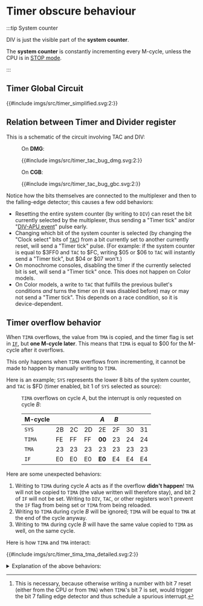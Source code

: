 # Timer obscure behaviour

:::tip System counter

DIV is just the visible part of the **system counter**.

The **system counter** is constantly incrementing every M-cycle, unless the CPU is in [STOP mode](<#Using the STOP Instruction>).

:::

## Timer Global Circuit

{{#include imgs/src/timer_simplified.svg:2:}}

## Relation between Timer and Divider register

This is a schematic of the circuit involving TAC and DIV:

<figure><figcaption>

On **DMG**:

</figcaption>
{{#include imgs/src/timer_tac_bug_dmg.svg:2:}}
</figure>

<figure><figcaption>

On **CGB**:

</figcaption>
{{#include imgs/src/timer_tac_bug_gbc.svg:2:}}
</figure>

Notice how the bits themselves are connected to the multiplexer and then to the falling-edge detector; this causes a few odd behaviors:

- Resetting the entire system counter (by writing to `DIV`) can reset the bit currently selected by the multiplexer, thus sending a "Timer tick" and/or "[DIV-APU event](<#DIV-APU>)" pulse early.
- Changing which bit of the system counter is selected (by changing the "Clock select" bits of [`TAC`]) from a bit currently set to another currently reset, will send a "Timer tick" pulse.
  (For example: if the system counter is equal to \$3FF0 and `TAC` to \$FC, writing \$05 or \$06 to `TAC` will instantly send a "Timer tick", but \$04 or \$07 won't.)
- On monochrome consoles, disabling the timer if the currently selected bit is set, will send a "Timer tick" once.
  This does not happen on Color models.
- On Color models, a write to `TAC` that fulfills the previous bullet's conditions *and* turns the timer on (it was disabled before) may or may not send a "Timer tick".
  This depends on a race condition, so it is device-dependent.

## Timer overflow behavior

When `TIMA` overflows, the value from `TMA` is copied, and the timer flag is set in [`IF`], but **one M-cycle later**.
This means that `TIMA` is equal to \$00 for the M-cycle after it overflows.

This only happens when `TIMA` overflows from incrementing, it cannot be made to happen by manually writing to `TIMA`.

Here is an example; `SYS` represents the lower 8 bits of the system counter, and `TAC` is \$FD (timer enabled, bit 1 of `SYS` selected as source):

<figure><figcaption>

`TIMA` overflows on cycle <var>A</var>, but the interrupt is only requested on cycle <var>B</var>:

</figcaption>

M-cycle |    |    ||<var>A</var>|<var>B</var>||&#8203;
--------|----|----|----|--------|----|----|---
`SYS`   | 2B | 2C | 2D |   2E   | 2F | 30 | 31
`TIMA`  | FE | FF | FF | **00** | 23 | 24 | 24
`TMA`   | 23 | 23 | 23 |   23   | 23 | 23 | 23
`IF`    | E0 | E0 | E0 | **E0** | E4 | E4 | E4

</figure>

Here are some unexpected behaviors:

1. Writing to `TIMA` during cycle <var>A</var> acts as if the overflow **didn't happen**!
   `TMA` will not be copied to `TIMA` (the value written will therefore stay), and bit 2 of `IF` will not be set.
   Writing to `DIV`, `TAC`, or other registers won't prevent the `IF` flag from being set or `TIMA` from being reloaded.
2. Writing to `TIMA` during cycle <var>B</var> will be ignored; `TIMA` will be equal to `TMA` at the end of the cycle anyway.
3. Writing to `TMA` during cycle <var>B</var> will have the same value copied to `TIMA` as well, on the same cycle.

Here is how `TIMA` and `TMA` interact:

{{#include imgs/src/timer_tima_tma_detailed.svg:2:}}

<details><summary>Explanation of the above behaviors:</summary>

1. Writing to `TIMA` blocks the falling edge from the increment from being detected (see the `AND` gate)[^write_edge].
2. The "Load" signal stays enabled for the entirety of cycle <var>B</var>, and since `TIMA` is made of <abbr title="T-flip-flop with Asynchronous Load">TAL</abbr> cells, it's constantly copying its input.
   However, the "Write to TIMA" signal gets reset in the middle of the cycle, thus the multiplexer emits `TMA`'s value again; in essence, the CPU's write to `TIMA` *does* go through, but it's overwritten right after.
3. As mentioned in the previous bullet point, `TIMA` constantly copies its input, so it updates together with `TMA`.
   This and the previous bullet point can be emulated as if `TMA` was copied to `TIMA` at the very end of the cycle, though this is not quite what's happening in hardware.

[^write_edge]: This is necessary, because otherwise writing a number with bit 7 reset (either from the CPU or from `TMA`) when `TIMA`'s bit 7 is set, would trigger the bit 7 falling edge detector and thus schedule a spurious interrupt.

</details>

[`TAC`]: <#FF07 — TAC: Timer control>
[`IF`]: <#FF0F — IF: Interrupt flag>
